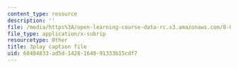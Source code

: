 ```yaml
---
content_type: resource
description: ''
file: /media/https%3A/open-learning-course-data-rc.s3.amazonaws.com/8-03sc-physics-iii-vibrations-and-waves-fall-2016/60404833ad5d1428164091333b15cdf7_BX4QPdP7fT8.srt
file_type: application/x-subrip
resourcetype: Other
title: 3play caption file
uid: 60404833-ad5d-1428-1640-91333b15cdf7
---
```

